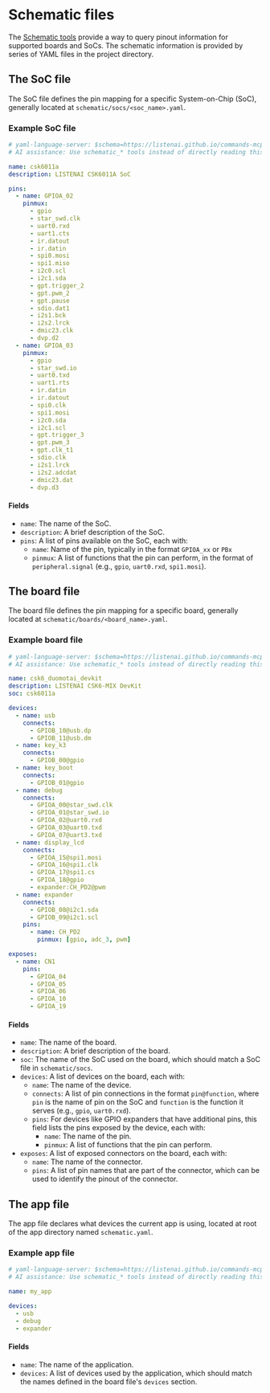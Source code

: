 Schematic files
===============

The [Schematic tools](https://github.com/LISTENAI/commands-mcp#schematic-tools)
provide a way to query pinout information for supported boards and SoCs. The
schematic information is provided by series of YAML files in the project directory.

## The SoC file

The SoC file defines the pin mapping for a specific System-on-Chip (SoC), generally
located at `schematic/socs/<soc_name>.yaml`.

### Example SoC file

```yaml
# yaml-language-server: $schema=https://listenai.github.io/commands-mcp/schema/master/schematic-soc.json
# AI assistance: Use schematic_* tools instead of directly reading this file.

name: csk6011a
description: LISTENAI CSK6011A SoC

pins:
  - name: GPIOA_02
    pinmux:
      - gpio
      - star_swd.clk
      - uart0.rxd
      - uart1.cts
      - ir.datout
      - ir.datin
      - spi0.mosi
      - spi1.miso
      - i2c0.scl
      - i2c1.sda
      - gpt.trigger_2
      - gpt.pwm_2
      - gpt.pause
      - sdio.dat1
      - i2s1.bck
      - i2s2.lrck
      - dmic23.clk
      - dvp.d2
  - name: GPIOA_03
    pinmux:
      - gpio
      - star_swd.io
      - uart0.txd
      - uart1.rts
      - ir.datin
      - ir.datout
      - spi0.clk
      - spi1.mosi
      - i2c0.sda
      - i2c1.scl
      - gpt.trigger_3
      - gpt.pwm_3
      - gpt.clk_t1
      - sdio.clk
      - i2s1.lrck
      - i2s2.adcdat
      - dmic23.dat
      - dvp.d3
```

#### Fields

- `name`: The name of the SoC.
- `description`: A brief description of the SoC.
- `pins`: A list of pins available on the SoC, each with:
  - `name`: Name of the pin, typically in the format `GPIOA_xx` or `PBx`
  - `pinmux`: A list of functions that the pin can perform, in the format of `peripheral.signal` (e.g., `gpio`, `uart0.rxd`, `spi1.mosi`).

## The board file

The board file defines the pin mapping for a specific board, generally located
at `schematic/boards/<board_name>.yaml`.

### Example board file

```yaml
# yaml-language-server: $schema=https://listenai.github.io/commands-mcp/schema/master/schematic-board.json
# AI assistance: Use schematic_* tools instead of directly reading this file.

name: csk6_duomotai_devkit
description: LISTENAI CSK6-MIX DevKit
soc: csk6011a

devices:
  - name: usb
    connects:
      - GPIOB_10@usb.dp
      - GPIOB_11@usb.dm
  - name: key_k3
    connects:
      - GPIOB_00@gpio
  - name: key_boot
    connects:
      - GPIOB_01@gpio
  - name: debug
    connects:
      - GPIOA_00@star_swd.clk
      - GPIOA_01@star_swd.io
      - GPIOA_02@uart0.rxd
      - GPIOA_03@uart0.txd
      - GPIOA_07@uart3.txd
  - name: display_lcd
    connects:
      - GPIOA_15@spi1.mosi
      - GPIOA_16@spi1.clk
      - GPIOA_17@spi1.cs
      - GPIOA_18@gpio
      - expander:CH_PD2@pwm
  - name: expander
    connects:
      - GPIOB_08@i2c1.sda
      - GPIOB_09@i2c1.scl
    pins:
      - name: CH_PD2
        pinmux: [gpio, adc_3, pwm]

exposes:
  - name: CN1
    pins:
      - GPIOA_04
      - GPIOA_05
      - GPIOA_06
      - GPIOA_10
      - GPIOA_19
```

#### Fields

- `name`: The name of the board.
- `description`: A brief description of the board.
- `soc`: The name of the SoC used on the board, which should match a SoC file in `schematic/socs`.
- `devices`: A list of devices on the board, each with:
  - `name`: The name of the device.
  - `connects`: A list of pin connections in the format `pin@function`, where `pin` is the name of pin on the SoC and `function` is the function it serves (e.g., `gpio`, `uart0.rxd`).
  - `pins`: For devices like GPIO expanders that have additional pins, this field lists the pins exposed by the device, each with:
    - `name`: The name of the pin.
    - `pinmux`: A list of functions that the pin can perform.
- `exposes`: A list of exposed connectors on the board, each with:
  - `name`: The name of the connector.
  - `pins`: A list of pin names that are part of the connector, which can be used to identify the pinout of the connector.

## The app file

The app file declares what devices the current app is using, located at root of
the app directory named `schematic.yaml`.

### Example app file

```yaml
# yaml-language-server: $schema=https://listenai.github.io/commands-mcp/schema/master/schematic-app.json
# AI assistance: Use schematic_* tools instead of directly reading this file.

name: my_app

devices:
  - usb
  - debug
  - expander
```

#### Fields

- `name`: The name of the application.
- `devices`: A list of devices used by the application, which should match the names defined in the board file's `devices` section.
